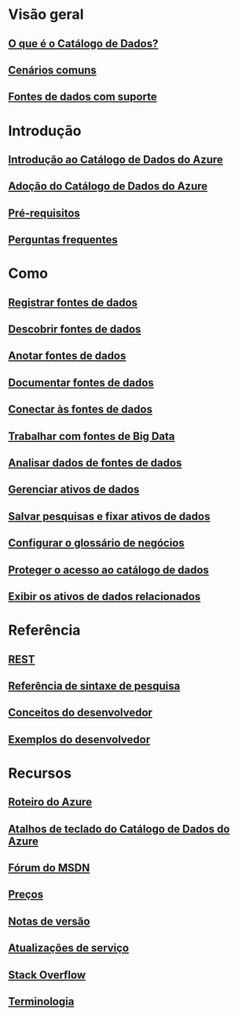 # Visão geral

## [O que é o Catálogo de Dados?](data-catalog-what-is-data-catalog.md)

## [Cenários comuns](data-catalog-common-scenarios.md)

## [Fontes de dados com suporte](data-catalog-dsr.md)


# Introdução

## [Introdução ao Catálogo de Dados do Azure](data-catalog-get-started.md)

## [Adoção do Catálogo de Dados do Azure](data-catalog-adopting-data-catalog.md)

## [Pré-requisitos](data-catalog-prerequisites.md)

## [Perguntas frequentes](data-catalog-frequently-asked-questions.md)


# Como

## [Registrar fontes de dados](data-catalog-how-to-register.md)

## [Descobrir fontes de dados](data-catalog-how-to-discover.md)

## [Anotar fontes de dados](data-catalog-how-to-annotate.md)

## [Documentar fontes de dados](data-catalog-how-to-documentation.md)

## [Conectar às fontes de dados](data-catalog-how-to-connect.md)

## [Trabalhar com fontes de Big Data](data-catalog-how-to-big-data.md)

## [Analisar dados de fontes de dados](data-catalog-how-to-data-profile.md)

## [Gerenciar ativos de dados](data-catalog-how-to-manage.md)

## [Salvar pesquisas e fixar ativos de dados](data-catalog-how-to-save-pin.md)

## [Configurar o glossário de negócios](data-catalog-how-to-business-glossary.md)

## [Proteger o acesso ao catálogo de dados](data-catalog-how-to-secure-catalog.md)

## [Exibir os ativos de dados relacionados](data-catalog-how-to-view-related-data-assets.md)
 

# Referência

## [REST](/rest/api/datacatalog/)

## [Referência de sintaxe de pesquisa](/rest/api/datacatalog/data-catalog-search-syntax-reference)

## [Conceitos do desenvolvedor](data-catalog-developer-concepts.md)

## [Exemplos do desenvolvedor](data-catalog-samples.md)


# Recursos

## [Roteiro do Azure](https://azure.microsoft.com/roadmap/)

## [Atalhos de teclado do Catálogo de Dados do Azure](data-catalog-keyboard-shortcuts.md)

## [Fórum do MSDN](https://social.msdn.microsoft.com/Forums/en-US/home?forum=azuredatacatalog)

## [Preços](https://azure.microsoft.com/pricing/details/data-catalog/)

## [Notas de versão](data-catalog-whats-new.md)

## [Atualizações de serviço](https://azure.microsoft.com/updates/?product=data-catalog)

## [Stack Overflow](http://stackoverflow.com/questions/tagged/azure-data-catalog)

## [Terminologia](data-catalog-terminology.md)

